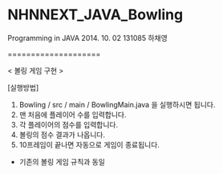 NHNNEXT_JAVA_Bowling
====================

Programming in JAVA
2014. 10. 02
131085 하채영

====================

< 볼링 게임 구현 >

[실행방법]
1. Bowling / src / main / BowlingMain.java 을 실행하시면 됩니다.
2. 맨 처음에 플레이어 수를 입력합니다.
3. 각 플레이어의 점수를 입력합니다.
4. 볼링의 점수 결과가 나옵니다.
5. 10프레임이 끝나면 자동으로 게임이 종료됩니다.

- 기존의 볼링 게임 규칙과 동일
